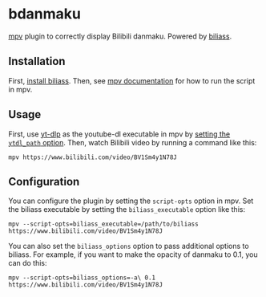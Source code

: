 # bdanmaku

[mpv](https://mpv.io) plugin to correctly display Bilibili danmaku.
Powered by [biliass](https://github.com/yutto-dev/biliass).

## Installation

First, [install biliass](https://github.com/yutto-dev/biliass#install).
Then, see [mpv documentation](https://mpv.io/manual/stable/#script-location) for how to run the script in mpv.

## Usage

First, use [yt-dlp](https://github.com/yt-dlp/yt-dlp) as the youtube-dl executable in mpv
by [setting the `ytdl_path` option](https://mpv.io/manual/stable/#options-ytdl-path).
Then, watch Bilibili video by running a command like this:

```shell
mpv https://www.bilibili.com/video/BV1Sm4y1N78J
```

## Configuration

You can configure the plugin by setting the `script-opts` option in mpv.
Set the biliass executable by setting the `biliass_executable` option like this:

```shell
mpv --script-opts=biliass_executable=/path/to/biliass https://www.bilibili.com/video/BV1Sm4y1N78J
```

You can also set the `biliass_options` option to pass additional options to biliass.
For example, if you want to make the opacity of danmaku to 0.1, you can do this:

```shell
mpv --script-opts=biliass_options=-a\ 0.1 https://www.bilibili.com/video/BV1Sm4y1N78J
```
